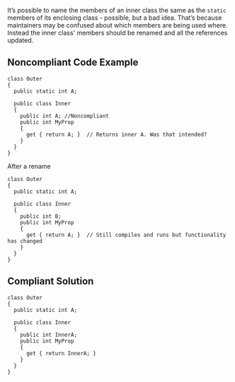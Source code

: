 It’s possible to name the members of an inner class the same as the `static` members of its enclosing class - possible, but a bad idea. That’s because maintainers may be confused about which members are being used where. Instead the inner class' members should be renamed and all the references updated.
 
## Noncompliant Code Example

    class Outer
    {
      public static int A;
    
      public class Inner
      {
        public int A; //Noncompliant
        public int MyProp
        {
          get { return A; }  // Returns inner A. Was that intended?
        }
      }
    }

After a rename

    class Outer
    {
      public static int A;
    
      public class Inner
      {
        public int B;
        public int MyProp
        {
          get { return A; }  // Still compiles and runs but functionality has changed
        }
      }
    }

## Compliant Solution

    class Outer
    {
      public static int A;
    
      public class Inner
      {
        public int InnerA;
        public int MyProp
        {
          get { return InnerA; }
        }
      }
    }